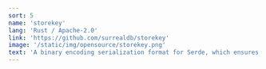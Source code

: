 ```yaml
---
sort: 5
name: 'storekey'
lang: 'Rust / Apache-2.0'
link: 'https://github.com/surrealdb/storekey'
image: '/static/img/opensource/storekey.png'
text: 'A binary encoding serialization format for Serde, which ensures lexicographic sort ordering'
---
```

